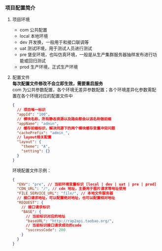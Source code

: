 ### 项目配置简介

1.  项目环境

    - com 公共配置
    - local 本地环境
    - dev 开发换，一般用于和接口联调等
    - uat 测试环境，用于测试人员进行测试
    - pre 堡垒环境，也叫仿真环境，一般是从生产集群服务器抽样发布进行功能或回归测试
    - prod 生产环境，正式生产环境

2.  配置文件  
    **每次配置文件修改不会立即生效，需要重启服务**  
     com 为公共参数配置，各个环境无差异参数配置；各个环境差异化参数需配置在各个环境对应的配置文件中

    ```json
    {
      // 项目唯一标识
      "appId": "100",
      // 模块名称，所有静态资源以及路由都会以该名称做前缀
      "appName": "admin",
      // 缓存前缀标识，解决同源下的两个模块缓存变量冲突问题
      "cachePrefix": "admin_",
      // layout相关配置
      "layout": {
        "theme": "A",
        "setting": {}
      }
    }
    ```

    环境配置文件示例：

    ```json
    {
      "ENV": "pre", // 当前环境变量标识 [local | dev | uat | pre | prod]
      "CDN_URL": "/", // cdn 地址，主要用于图片请求等地址使用
      "FILE_SERVICE_URL": "file/", // 本地文件服务器
      // 接口请求地址，可以配置绝对地址，也可以配置相对地址
      "REQUEST": {
        // 接口请求标识
        "BASE": {
          // 当前标识对应的地址
          "baseURL": "http://rap2api.taobao.org/",
          // 当前标识接口请求成功的code
          "successCode": 200
        }
      }
    }
    ```
